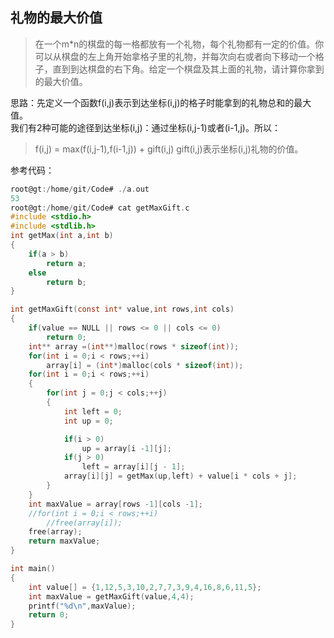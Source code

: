 ## 礼物的最大价值
> 在一个m*n的棋盘的每一格都放有一个礼物，每个礼物都有一定的价值。你可以从棋盘的左上角开始拿格子里的礼物，并每次向右或者向下移动一个格子，直到到达棋盘的右下角。给定一个棋盘及其上面的礼物，请计算你拿到的最大价值。
  
思路：先定义一个函数f(i,j)表示到达坐标(i,j)的格子时能拿到的礼物总和的最大值。  
我们有2种可能的途径到达坐标(i,j)：通过坐标(i,j-1)或者(i-1,j)。所以：  
> f(i,j) = max(f(i,j-1),f(i-1,j)) + gift(i,j) 
gift(i,j)表示坐标(i,j)礼物的价值。  

参考代码：
```c
root@gt:/home/git/Code# ./a.out 
53
root@gt:/home/git/Code# cat getMaxGift.c 
#include <stdio.h>
#include <stdlib.h>
int getMax(int a,int b)
{
	if(a > b)
		return a;
	else
		return b;
}

int getMaxGift(const int* value,int rows,int cols)
{
	if(value == NULL || rows <= 0 || cols <= 0)
		return 0;
	int** array =(int**)malloc(rows * sizeof(int));
	for(int i = 0;i < rows;++i)
		array[i] = (int*)malloc(cols * sizeof(int));
	for(int i = 0;i < rows;++i)
	{
		for(int j = 0;j < cols;++j)
		{
			int left = 0;
			int up = 0;

			if(i > 0)
				up = array[i -1][j];
			if(j > 0)
				left = array[i][j - 1];
			array[i][j] = getMax(up,left) + value[i * cols + j];
		}
	}
	int maxValue = array[rows -1][cols -1];
	//for(int i = 0;i < rows;++i)
		//free(array[i]);
	free(array);
	return maxValue;
}

int main()
{
	int value[] = {1,12,5,3,10,2,7,7,3,9,4,16,8,6,11,5};
	int maxValue = getMaxGift(value,4,4);
	printf("%d\n",maxValue);
	return 0;
}

```

